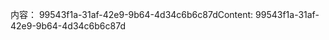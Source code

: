 <span data-ttu-id="ea5f9-101">内容： 99543f1a-31af-42e9-9b64-4d34c6b6c87d</span><span class="sxs-lookup"><span data-stu-id="ea5f9-101">Content: 99543f1a-31af-42e9-9b64-4d34c6b6c87d</span></span>